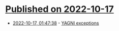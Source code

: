 # [Published on 2022-10-17](index.md)

* [2022-10-17, 01:47:38](https://lobste.rs/s/quywfp/yagni_exceptions) - [YAGNI exceptions](https://lukeplant.me.uk/blog/posts/yagni-exceptions/)
